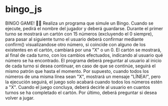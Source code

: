# bingo_js
BINGO GAME! 🎲🎰
Realiza un programa que simule un Bingo. Cuando se ejecute, pedirá el nombre del jugador y deberá guardarse. Durante el primer turno se mostrará un cartón con 15 números (excluyendo el 0 siempre), para pasar al siguiente turno el usuario deberá confirmar mediante confirm() visualizandose otro número, si coincide con alguno de los existentes en el cartón, cambiará por una "X" o un 0. El cartón se mostrará, al final de cada turno, con los cambios efectuados, indicando al usuario qué número se ha encontrado. El programa deberá preguntar al usuario al inicio de cada turno si desea continuar, en caso de que se continúe, seguirá el mismo patrón que hasta el momento.
Por supuesto, cuando todos los números de una misma línea sean "X", mostrará un mensaje "LÍNEA!", pero la ejecución seguirá, el juego solo acabará cuando todos los números estén a "X".
Cuando el juego concluya, deberá decirle al usuario en cuantos turnos se ha completado el cartón. Por último, deberá preguntar si desea volver a jugar.
